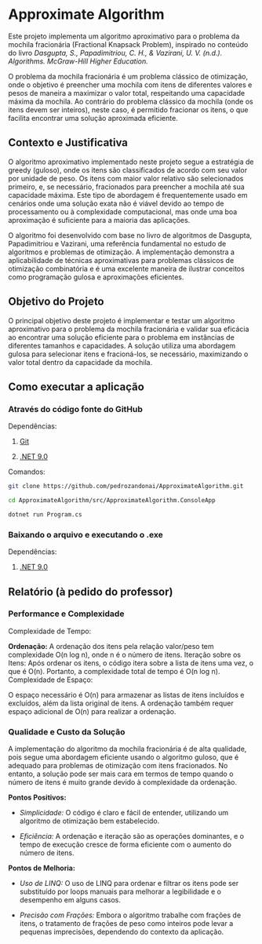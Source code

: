 # Approximate Algorithm

Este projeto implementa um algoritmo aproximativo para o problema da mochila fracionária (Fractional Knapsack Problem), inspirado no conteúdo do livro _Dasgupta, S., Papadimitriou, C. H., & Vazirani, U. V. (n.d.). Algorithms. McGraw-Hill Higher Education._

O problema da mochila fracionária é um problema clássico de otimização, onde o objetivo é preencher uma mochila com itens de diferentes valores e pesos de maneira a maximizar o valor total, respeitando uma capacidade máxima da mochila. Ao contrário do problema clássico da mochila (onde os itens devem ser inteiros), neste caso, é permitido fracionar os itens, o que facilita encontrar uma solução aproximada eficiente.

## Contexto e Justificativa

O algoritmo aproximativo implementado neste projeto segue a estratégia de greedy (guloso), onde os itens são classificados de acordo com seu valor por unidade de peso. Os itens com maior valor relativo são selecionados primeiro, e, se necessário, fracionados para preencher a mochila até sua capacidade máxima. Este tipo de abordagem é frequentemente usado em cenários onde uma solução exata não é viável devido ao tempo de processamento ou à complexidade computacional, mas onde uma boa aproximação é suficiente para a maioria das aplicações.

O algoritmo foi desenvolvido com base no livro de algoritmos de Dasgupta, Papadimitriou e Vazirani, uma referência fundamental no estudo de algoritmos e problemas de otimização. A implementação demonstra a aplicabilidade de técnicas aproximativas para problemas clássicos de otimização combinatória e é uma excelente maneira de ilustrar conceitos como programação gulosa e aproximações eficientes.

## Objetivo do Projeto

O principal objetivo deste projeto é implementar e testar um algoritmo aproximativo para o problema da mochila fracionária e validar sua eficácia ao encontrar uma solução eficiente para o problema em instâncias de diferentes tamanhos e capacidades. A solução utiliza uma abordagem gulosa para selecionar itens e fracioná-los, se necessário, maximizando o valor total dentro da capacidade da mochila.

## Como executar a aplicação

### Através do código fonte do GitHub

Dependências:

1.  [Git](https://git-scm.com/downloads)

2.  [.NET 9.0](https://dotnet.microsoft.com/pt-br/download/dotnet/9.0)

Comandos:

```bash
git clone https://github.com/pedrozandonai/ApproximateAlgorithm.git

cd ApproximateAlgorithm/src/ApproximateAlgorithm.ConsoleApp

dotnet run Program.cs
```

### Baixando o arquivo e executando o .exe

Dependências:

1.  [.NET 9.0](https://dotnet.microsoft.com/pt-br/download/dotnet/9.0)

## Relatório (à pedido do professor)

### Performance e Complexidade

Complexidade de Tempo:

**Ordenação:** A ordenação dos itens pela relação valor/peso tem complexidade O(n log n), onde n é o número de itens.
Iteração sobre os Itens: Após ordenar os itens, o código itera sobre a lista de itens uma vez, o que é O(n). Portanto, a complexidade total de tempo é O(n log n).
Complexidade de Espaço:

O espaço necessário é O(n) para armazenar as listas de itens incluídos e excluídos, além da lista original de itens.
A ordenação também requer espaço adicional de O(n) para realizar a ordenação.

### Qualidade e Custo da Solução

A implementação do algoritmo da mochila fracionária é de alta qualidade, pois segue uma abordagem eficiente usando o algoritmo guloso, que é adequado para problemas de otimização com itens fracionados. No entanto, a solução pode ser mais cara em termos de tempo quando o número de itens é muito grande devido à complexidade da ordenação.

**Pontos Positivos:**

- _Simplicidade:_ O código é claro e fácil de entender, utilizando um algoritmo de otimização bem estabelecido.

- _Eficiência:_ A ordenação e iteração são as operações dominantes, e o tempo de execução cresce de forma eficiente com o aumento do número de itens.

**Pontos de Melhoria:**

- _Uso de LINQ:_ O uso de LINQ para ordenar e filtrar os itens pode ser substituído por loops manuais para melhorar a legibilidade e o desempenho em alguns casos.

- _Precisão com Frações:_ Embora o algoritmo trabalhe com frações de itens, o tratamento de frações de peso como inteiros pode levar a pequenas imprecisões, dependendo do contexto da aplicação.

